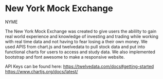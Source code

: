 # New York Mock Exchange
NYME

The New York Mock Exchange was created to give users the abililty to gain real world experience and knowledge of investing and trading while working with real time data and not having to fear losing a their own money. We used APIS from chart.js and twelvedata to pull stock data and put into functional charts for users to access and study data. We also implemented bootstrap and font awesome to make a responsive website. 

API Keys can be found here:
 https://twelvedata.com/docs#getting-started
 https://www.chartjs.org/docs/latest/
